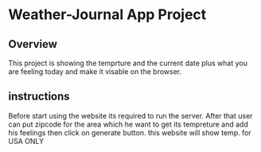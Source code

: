 # Weather-Journal App Project

## Overview

This project is showing the temprture and the current date plus what you are feeling today and make it visable on the browser.

## instructions

Before start using the website its required to run the server.
After that user can put zipcode for the area which he want to get its tempreture and add his feelings then click on generate button.
this website will show temp. for USA ONLY

